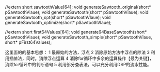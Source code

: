 //extern short sawtoothValue[64];
void generateSawtooth_original(short* pSawtoothVlaue);
void generateSawtooth(short* pSawtoothVlaue);
void generateSawtooth_opt(short* pSawtoothVlaue);
void generateSawtooth_optimize(short* pSawtoothVlaue);


//extern short first64Values[64];
void generate64BaseSawtooth(short* pSawtoothVlaue);
void generateSawtooth_simple(short* pSawtoothVlaue, short* pFirst64Values);

这里面的的基本思想：
1	最原始的方法，浮点
2	消除原始方法中浮点的除法
3	利用插值法，同时，消除浮点运算
4	消除for循环中多余的运算操作【最为关键】，消除for循环中的判断语句
5	利用部分查表法，可以充分利用DSP的流水性能。	